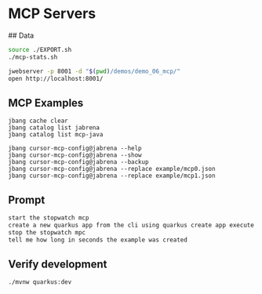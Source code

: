 # MCP Servers

## Data

```bash
source ./EXPORT.sh
./mcp-stats.sh

jwebserver -p 8001 -d "$(pwd)/demos/demo_06_mcp/"
open http://localhost:8001/
```

## MCP Examples

```
jbang cache clear
jbang catalog list jabrena
jbang catalog list mcp-java

jbang cursor-mcp-config@jabrena --help
jbang cursor-mcp-config@jabrena --show
jbang cursor-mcp-config@jabrena --backup
jbang cursor-mcp-config@jabrena --replace example/mcp0.json
jbang cursor-mcp-config@jabrena --replace example/mcp1.json
```

## Prompt

```bash
start the stopwatch mcp
create a new quarkus app from the cli using quarkus create app execute this command from the folder: demos/demo_08_mcp
stop the stopwatch mpc
tell me how long in seconds the example was created
```

## Verify development

```bash
./mvnw quarkus:dev
```